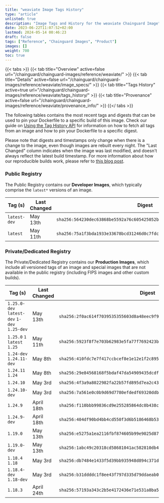 ```yaml
---
title: "weaviate Image Tags History"
type: "article"
unlisted: true
description: "Image Tags and History for the weaviate Chainguard Image"
date: 2023-06-22T11:07:52+02:00
lastmod: 2024-05-14 00:46:23
draft: false
tags: ["Reference", "Chainguard Images", "Product"]
images: []
weight: 700
toc: true
---
```


{{< tabs >}}
{{< tab title="Overview" active=false url="/chainguard/chainguard-images/reference/weaviate/" >}}
{{< tab title="Details" active=false url="/chainguard/chainguard-images/reference/weaviate/image_specs/" >}}
{{< tab title="Tags History" active=true url="/chainguard/chainguard-images/reference/weaviate/tags_history/" >}}
{{< tab title="Provenance" active=false url="/chainguard/chainguard-images/reference/weaviate/provenance_info/" >}}
{{</ tabs >}}

The following tables contains the most recent tags and digests that can be used to pin your Dockerfile to a specific build of this image. Check our guide on [Using the Tag History API](/chainguard/chainguard-images/using-the-tag-history-api/) for information on how to fetch all tags from an image and how to pin your Dockerfile to a specific digest.

Please note that digests and timestamps only change when there is a change to the image, even though images are rebuilt every night. The "Last Changed" column indicates when the image was last modified, and doesn't always reflect the latest build timestamp. For more information about how our reproducible builds work, please refer to [this blog post](https://www.chainguard.dev/unchained/reproducing-chainguards-reproducible-image-builds).

### Public Registry
The Public Registry contains our **Developer Images**, which typically comprise the `latest*` versions of an image.

| Tag (s)       | Last Changed | Digest                                                                    |
|---------------|--------------|---------------------------------------------------------------------------|
|  `latest-dev` | May 13th     | `sha256:564230dec63868be5592a76c605425052b0c400bed1fc9e80d73143ce55ad9b0` |
|  `latest`     | May 11th     | `sha256:75a1f3bda1933e33678bcd31246d0c7fdc201d7aa07fe81e0d0a32437542d021` |


### Private/Dedicated Registry
The Private/Dedicated Registry contains our **Production Images**, which include all versioned tags of an image and special images that are not available in the public registry (including FIPS images and other custom builds).

| Tag (s)                                       | Last Changed | Digest                                                                    |
|-----------------------------------------------|--------------|---------------------------------------------------------------------------|
|  `1.25.0-dev` `latest-dev` `1-dev` `1.25-dev` | May 13th     | `sha256:2f0ac614f7039535355603d8a48eec9f9f9077e10b9a57d63b2e4406efb8c46a` |
|  `1.25.0` `1` `latest` `1.25`                 | May 11th     | `sha256:5923f8f7e703b62983e5fa77f7692423b6eb7e448353e058a0af0c727607c2cc` |
|  `1.24-dev` `1.24.11-dev`                     | May 8th      | `sha256:410fdc7e7f417ccbcef8e1e12e1f2c8955f31058f6dc978282f0e3150ab61868` |
|  `1.24.11` `1.24`                             | May 8th      | `sha256:29e84568168f5bdaf47da54909435dcdfcc408e081ee87a4617037adeceff347` |
|  `1.24.10`                                    | May 3rd      | `sha256:4f3a9a8022982fa22b57fd895d7ea2c439d40f2731e59b7d288cb0134a832162` |
|  `1.24.10-dev`                                | May 3rd      | `sha256:7a561e0c0b9d69d7780efdedf69320ddb2f26006450f7c4071ac99d52e679fbb` |
|  `1.24.9`                                     | April 18th   | `sha256:f110bbb99836cd9e255285864dc0b438c6e2489651be9b47ba4357cf36c17c32` |
|  `1.24.9-dev`                                 | April 18th   | `sha256:404df90bd4bb4cd550f3d6b5186468b537e628e30c04917f3f9376ebb9458e8d` |
|  `1.19.0`                                     | May 13th     | `sha256:e5275a1ea2116fbf874605b99e9025d87318a946b66bfcb9940938c291e2344b` |
|  `1.19.0-dev`                                 | May 13th     | `sha256:1abc49c20318cd58681041ac582810db45225c557f9502fd50fef08f7c35d4e0` |
|  `1.18.4` `1.18`                              | May 3rd      | `sha256:db7484e1433f5d39bb935948d894c371d9f09cb4bb3e6855ec89eb09efec8dec` |
|  `1.18.4-dev` `1.18-dev`                      | May 3rd      | `sha256:b31ddddc1f8ee43f797d335d79ddaeab0ac7655418b04eacdc2b2d1343ee92fd` |
|  `1.18.3`                                     | April 24th   | `sha256:57193a343c2b5e4172436e71e531a8ba5d24682f62cd9a3481079e2d6c36ac51` |

